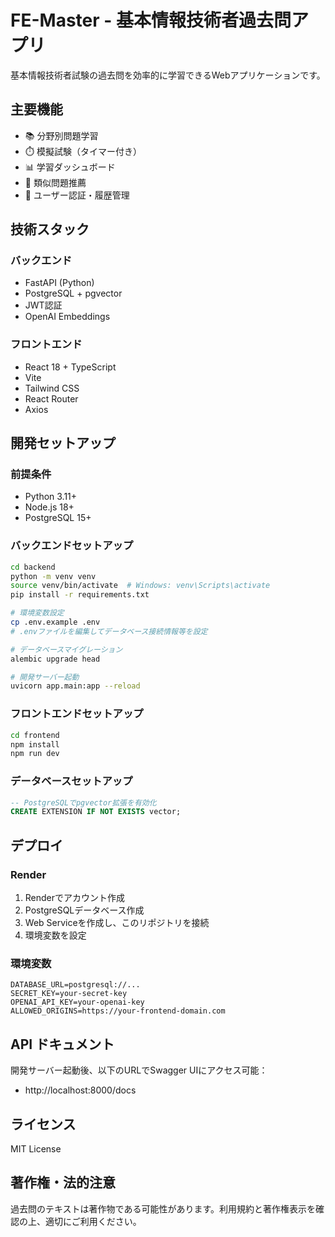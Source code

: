 # FE-Master - 基本情報技術者過去問アプリ

基本情報技術者試験の過去問を効率的に学習できるWebアプリケーションです。

## 主要機能

- 📚 分野別問題学習
- ⏱️ 模擬試験（タイマー付き）
- 📊 学習ダッシュボード
- 🎯 類似問題推薦
- 👤 ユーザー認証・履歴管理

## 技術スタック

### バックエンド
- FastAPI (Python)
- PostgreSQL + pgvector
- JWT認証
- OpenAI Embeddings

### フロントエンド
- React 18 + TypeScript
- Vite
- Tailwind CSS
- React Router
- Axios

## 開発セットアップ

### 前提条件
- Python 3.11+
- Node.js 18+
- PostgreSQL 15+

### バックエンドセットアップ

```bash
cd backend
python -m venv venv
source venv/bin/activate  # Windows: venv\Scripts\activate
pip install -r requirements.txt

# 環境変数設定
cp .env.example .env
# .envファイルを編集してデータベース接続情報等を設定

# データベースマイグレーション
alembic upgrade head

# 開発サーバー起動
uvicorn app.main:app --reload
```

### フロントエンドセットアップ

```bash
cd frontend
npm install
npm run dev
```

### データベースセットアップ

```sql
-- PostgreSQLでpgvector拡張を有効化
CREATE EXTENSION IF NOT EXISTS vector;
```

## デプロイ

### Render

1. Renderでアカウント作成
2. PostgreSQLデータベース作成
3. Web Serviceを作成し、このリポジトリを接続
4. 環境変数を設定

### 環境変数

```
DATABASE_URL=postgresql://...
SECRET_KEY=your-secret-key
OPENAI_API_KEY=your-openai-key
ALLOWED_ORIGINS=https://your-frontend-domain.com
```

## API ドキュメント

開発サーバー起動後、以下のURLでSwagger UIにアクセス可能：
- http://localhost:8000/docs

## ライセンス

MIT License

## 著作権・法的注意

過去問のテキストは著作物である可能性があります。利用規約と著作権表示を確認の上、適切にご利用ください。